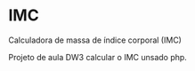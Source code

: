 # IMC
Calculadora de massa de índice corporal (IMC)

Projeto de aula DW3 calcular o IMC unsado php.
